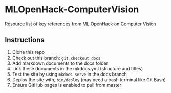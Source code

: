 # MLOpenHack-ComputerVision
Resource list of key references from ML OpenHack on Computer Vision


## Instructions

1.  Clone this repo
2.  Check out this branch:  `git checkout docs`
3.  Add markdown documents to the docs folder
4.  Link these documents in the mkdocs.yml (structure and titles)
5.  Test the site by using `mkdocs serve` in the docs branch
6.  Deploy the site with, `bin/deploy` (may need a bash terminal like Git Bash)
7.  Ensure GitHub pages is enabled to pull from master


